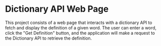 # Dictionary API Web Page

This project consists of a web page that interacts with a dictionary API to fetch and display the definition of a given word. The user can enter a word, click the "Get Definition" button, and the application will make a request to the Dictionary API to retrieve the definition.